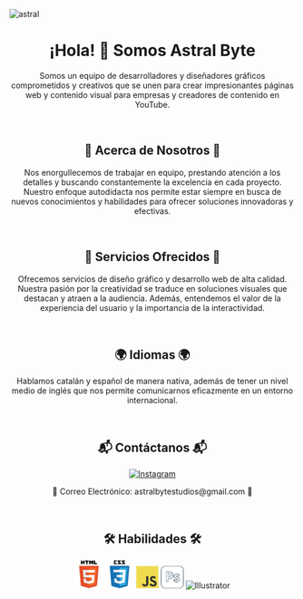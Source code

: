 ![astral](https://github.com/AstralByteStudios/AstralByteStudios/assets/104223738/9bf88d06-39c3-4782-a81c-fcfdf317539a)
<br>
<h1 align="center">¡Hola! 👋 Somos Astral Byte</h1>
<p align="center">Somos un equipo de desarrolladores y diseñadores gráficos comprometidos y creativos que se unen para crear impresionantes páginas web y contenido visual para empresas y creadores de contenido en YouTube.</p>
<br>
<h2 align="center">🌟 Acerca de Nosotros 🌟</h2>
<p align="center">Nos enorgullecemos de trabajar en equipo, prestando atención a los detalles y buscando constantemente la excelencia en cada proyecto. Nuestro enfoque autodidacta nos permite estar siempre en busca de nuevos conocimientos y habilidades para ofrecer soluciones innovadoras y efectivas.</p>
<br>
<h2 align="center">🎨 Servicios Ofrecidos 🎨</h2>
<p align="center">Ofrecemos servicios de diseño gráfico y desarrollo web de alta calidad. Nuestra pasión por la creatividad se traduce en soluciones visuales que destacan y atraen a la audiencia. Además, entendemos el valor de la experiencia del usuario y la importancia de la interactividad.</p>
<br>
<h2 align="center">🌍 Idiomas 🌍</h2>
<p align="center">Hablamos catalán y español de manera nativa, además de tener un nivel medio de inglés que nos permite comunicarnos eficazmente en un entorno internacional.</p>
<br>
<h2 align="center">📬 Contáctanos 📬</h2>
<p align="center">
  <a href="https://www.instagram.com/astral_byte_studios/" target="_blank"><img src="https://raw.githubusercontent.com/rahuldkjain/github-profile-readme-generator/master/src/images/icons/Social/instagram.svg" alt="Instagram" height="30" width="40" /></a>
  <p align="center">📧 Correo Electrónico: astralbytestudios@gmail.com 📧</p>
</p>
<br>
<h2 align="center">🛠️ Habilidades 🛠️</h2>
<p align="center">
  <img src="https://raw.githubusercontent.com/devicons/devicon/master/icons/html5/html5-original-wordmark.svg" alt="HTML5" width="50" height="50"/>
  <img src="https://raw.githubusercontent.com/devicons/devicon/master/icons/css3/css3-original-wordmark.svg" alt="CSS3" width="50" height="50"/>
  <img src="https://raw.githubusercontent.com/devicons/devicon/master/icons/javascript/javascript-original.svg" alt="JavaScript" width="40" height="40"/>
  <img src="https://raw.githubusercontent.com/devicons/devicon/master/icons/photoshop/photoshop-line.svg" alt="Photoshop" width="40" height="40"/>
  <img src="https://www.vectorlogo.zone/logos/adobe_illustrator/adobe_illustrator-icon.svg" alt="Illustrator" width="40" height="40"/>
</p>

